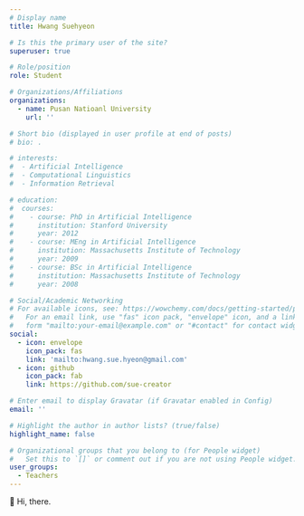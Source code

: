 ```yaml
---
# Display name
title: Hwang Suehyeon

# Is this the primary user of the site?
superuser: true

# Role/position
role: Student

# Organizations/Affiliations
organizations:
  - name: Pusan Natioanl University
    url: ''

# Short bio (displayed in user profile at end of posts)
# bio: .

# interests:
#  - Artificial Intelligence
#  - Computational Linguistics
#  - Information Retrieval

# education:
#  courses:
#    - course: PhD in Artificial Intelligence
#      institution: Stanford University
#      year: 2012
#    - course: MEng in Artificial Intelligence
#      institution: Massachusetts Institute of Technology
#      year: 2009
#    - course: BSc in Artificial Intelligence
#      institution: Massachusetts Institute of Technology
#      year: 2008

# Social/Academic Networking
# For available icons, see: https://wowchemy.com/docs/getting-started/page-builder/#icons
#   For an email link, use "fas" icon pack, "envelope" icon, and a link in the
#   form "mailto:your-email@example.com" or "#contact" for contact widget.
social:
  - icon: envelope
    icon_pack: fas
    link: 'mailto:hwang.sue.hyeon@gmail.com'
  - icon: github
    icon_pack: fab
    link: https://github.com/sue-creator

# Enter email to display Gravatar (if Gravatar enabled in Config)
email: ''

# Highlight the author in author lists? (true/false)
highlight_name: false

# Organizational groups that you belong to (for People widget)
#   Set this to `[]` or comment out if you are not using People widget.
user_groups:
  - Teachers
---
```


🙋 Hi, there. 
